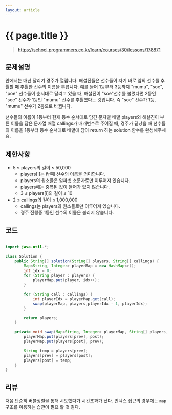 ```yaml
---
layout: article
---
```


# {{ page.title }}

> https://school.programmers.co.kr/learn/courses/30/lessons/178871

## 문제설명

얀에서는 매년 달리기 경주가 열립니다. 해설진들은 선수들이 자기 바로 앞의 선수를 추월할 때 추월한 선수의 이름을 부릅니다. 예를 들어 1등부터 3등까지 "mumu", "soe", "poe" 선수들이 순서대로 달리고 있을 때, 해설진이 "soe"선수를 불렀다면 2등인 "soe" 선수가 1등인 "mumu" 선수를 추월했다는 것입니다. 즉 "soe" 선수가 1등, "mumu" 선수가 2등으로 바뀝니다.

선수들의 이름이 1등부터 현재 등수 순서대로 담긴 문자열 배열 players와 해설진이 부른 이름을 담은 문자열 배열 callings가 매개변수로 주어질 때, 경주가 끝났을 때 선수들의 이름을 1등부터 등수 순서대로 배열에 담아 return 하는 solution 함수를 완성해주세요.

## 제한사항

- 5 ≤ players의 길이 ≤ 50,000
    - players[i]는 i번째 선수의 이름을 의미합니다.
    - players의 원소들은 알파벳 소문자로만 이루어져 있습니다.
    - players에는 중복된 값이 들어가 있지 않습니다.
    - 3 ≤ players[i]의 길이 ≤ 10
- 2 ≤ callings의 길이 ≤ 1,000,000
    - callings는 players의 원소들로만 이루어져 있습니다.
    - 경주 진행중 1등인 선수의 이름은 불리지 않습니다.

## 코드

```java

import java.util.*;

class Solution {
    public String[] solution(String[] players, String[] callings) {
        Map<String, Integer> playerMap = new HashMap<>();
        int idx = 0;
        for (String player : players) {
            playerMap.put(player, idx++);
        }

        for (String call : callings) {
            int playerIdx = playerMap.get(call);
            swap(playerMap, players,playerIdx - 1, playerIdx);
        }

        return players;
    }

    private void swap(Map<String, Integer> playerMap, String[] players, int prev, int post) {
        playerMap.put(players[prev], post);
        playerMap.put(players[post], prev);

        String temp = players[prev];
        players[prev] = players[post];
        players[post] = temp;
    }
}
```

## 리뷰

처음 단순히 버블정렬을 통해 시도했다가 시간초과가 났다. 인덱스 접근의 경우에는 `map` 구조를 이용하는 습관이 필요 할 것 같다.